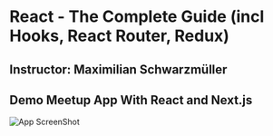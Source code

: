 # React - The Complete Guide (incl Hooks, React Router, Redux)
## Instructor: Maximilian Schwarzmüller
## Demo Meetup App With React and Next.js
![App ScreenShot]()
